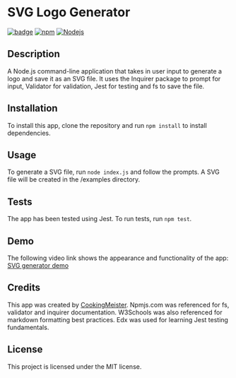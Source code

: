 # SVG Logo Generator

[![badge](https://img.shields.io/badge/license-MIT-brightgreen.svg)](https://opensource.org/licenses/MIT)
[![npm](https://img.shields.io/badge/npm-v10.2.3-blue.svg)](https://www.npmjs.com)
[![Nodejs](https://img.shields.io/badge/Node.js-v20.10.0-yellow.svg)](https://nodejs.org/)

## Description

A Node.js command-line application that takes in user input to generate a logo and save it as an SVG file. It uses the Inquirer package to prompt for input, Validator for validation, Jest for testing and fs to save the file.

## Installation

To install this app, clone the repository and run `npm install` to install dependencies.

## Usage

To generate a SVG file, run `node index.js` and follow the prompts. A SVG file will be created in the /examples directory.

## Tests

The app has been tested using Jest. To run tests, run `npm test`.

## Demo

The following video link shows the appearance and functionality of the app: [SVG generator demo](https://drive.google.com/example.file)

## Credits

This app was created by [CookingMeister](https://github.com/cookingmeister). Npmjs.com was referenced for fs, validator and inquirer documentation. W3Schools was also referenced for markdown formatting best practices. Edx was used for learning Jest testing fundamentals.

## License

This project is licensed under the MIT license.
